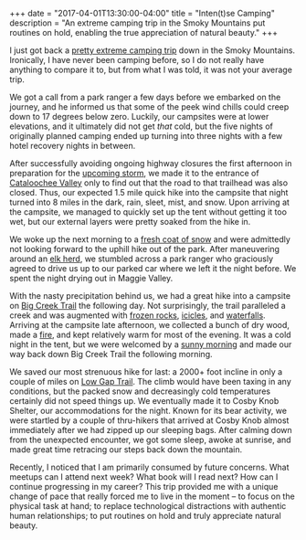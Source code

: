 +++
date = "2017-04-01T13:30:00-04:00"
title = "Inten(t)se Camping"
description = "An extreme camping trip in the Smoky Mountains put routines on hold, enabling the true appreciation of natural beauty."
+++

I just got back a [pretty extreme camping trip](https://www.flickr.com/photos/namoscato/albums/72157679278337902) down in the Smoky Mountains. Ironically, I have never been camping before, so I do not really have anything to compare it to, but from what I was told, it was not your average trip.

We got a call from a park ranger a few days before we embarked on the journey, and he informed us that some of the peek wind chills could creep down to 17 degrees below zero. Luckily, our campsites were at lower elevations, and it ultimately did not get _that_ cold, but the five nights of originally planned camping ended up turning into three nights with a few hotel recovery nights in between.

After successfully avoiding ongoing highway closures the first afternoon in preparation for the [upcoming storm](https://weather.com/storms/winter/news/winter-storm-stella-northeast-blizzard-warning-noreaster-snow-forecast-march-2017), we made it to the entrance of [Cataloochee Valley](https://www.nps.gov/grsm/planyourvisit/cataloochee.htm) only to find out that the road to that trailhead was also closed. Thus, our expected 1.5 mile quick hike into the campsite that night turned into 8 miles  in the dark, rain, sleet, mist, and snow. Upon arriving at the campsite, we managed to quickly set up the tent without getting it too wet, but our external layers were pretty soaked from the hike in.

We woke up the next morning to a [fresh coat of snow](https://www.flickr.com/photos/namoscato/33580862975/in/album-72157679278337902/) and were admittedly not looking forward to the uphill hike out of the park. After maneuvering around an [elk herd](https://www.flickr.com/photos/namoscato/33197745840/in/album-72157679278337902/), we stumbled across a park ranger who graciously agreed to drive us up to our parked car where we left it the night before. We spent the night drying out in Maggie Valley.

With the nasty precipitation behind us, we had a great hike into a campsite on [Big Creek Trail](https://www.nps.gov/grsm/planyourvisit/mouse-creek-falls.htm) the following day. Not surprisingly, the trail paralleled a creek and was augmented with [frozen rocks](https://www.flickr.com/photos/namoscato/33198100730/in/album-72157679278337902/), [icicles](https://www.flickr.com/photos/namoscato/33424460052/in/album-72157679278337902/), and [waterfalls](https://www.flickr.com/photos/namoscato/33424473402/in/album-72157679278337902/). Arriving at the campsite late afternoon, we collected a bunch of dry wood, made a [fire](https://www.flickr.com/photos/namoscato/32738355494/in/album-72157679278337902/), and kept relatively warm for most of the evening. It was a cold night in the tent, but we were welcomed by a [sunny morning](https://www.flickr.com/photos/namoscato/32738351514/in/album-72157679278337902/) and made our way back down Big Creek Trail the following morning.

We saved our most strenuous hike for last: a 2000+ foot incline in only a couple of miles on [Low Gap Trail](https://www.hikingproject.com/trail/7008302). The climb would have been taxing in any conditions, but the packed snow and decreasingly cold temperatures certainly did not speed things up. We eventually made it to Cosby Knob Shelter, our accommodations for the night. Known for its bear activity, we were startled by a couple of thru-hikers that arrived at Cosby Knob almost immediately after we had zipped up our sleeping bags. After calming down from the unexpected encounter, we got some sleep, awoke at sunrise, and made great time retracing our steps back down the mountain.

Recently, I noticed that I am primarily consumed by future concerns. What meetups can I attend next week? What book will I read next? How can I continue progressing in my career? This trip provided me with a unique change of pace that really forced me to live in the moment – to focus on the physical task at hand; to replace technological distractions with authentic human relationships; to put routines on hold and truly appreciate natural beauty.
